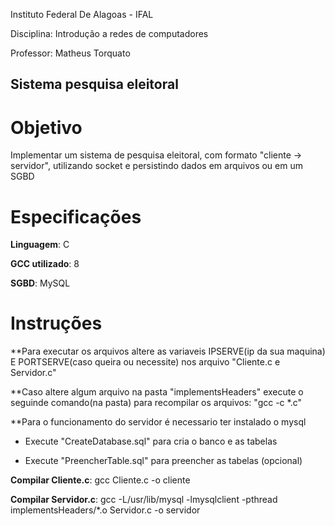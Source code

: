 Instituto Federal De Alagoas - IFAL

Disciplina: Introdução a redes de computadores

Professor: Matheus Torquato

## Sistema pesquisa eleitoral

# Objetivo

Implementar um sistema de pesquisa eleitoral, com formato "cliente -> servidor", utilizando socket e persistindo dados em arquivos ou em um SGBD

# Especificações

**Linguagem**: C

**GCC utilizado**: 8

**SGBD**: MySQL

# Instruções
   
**Para executar os arquivos altere as variaveis IPSERVE(ip da sua maquina) E PORTSERVE(caso queira ou necessite) nos arquivo "Cliente.c e Servidor.c"

**Caso altere algum arquivo na pasta "implementsHeaders" execute o seguinde comando(na pasta) para recompilar os arquivos: "gcc -c *.c"

**Para o funcionamento do servidor é necessario ter instalado o mysql

   - Execute "CreateDatabase.sql" para cria o banco e as tabelas

   - Execute "PreencherTable.sql" para preencher as tabelas (opcional)

**Compilar Cliente.c**: gcc Cliente.c -o cliente

**Compilar Servidor.c**: gcc -L/usr/lib/mysql -lmysqlclient -pthread implementsHeaders/*.o Servidor.c -o servidor

